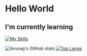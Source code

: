 # Hello World

## I'm currently learning

[![My Skills](https://skillicons.dev/icons?i=html,css,js,jquery,react,nodejs,php,tailwind,go)](https://skillicons.dev)


![Anurag's GitHub stats](https://github-readme-stats.vercel.app/api?username=naalt0&show_icons=true&theme=transparent) [![Top Langs](https://github-readme-stats.vercel.app/api/top-langs/?username=naalt0)](https://github.com/anuraghazra/github-readme-stats&theme=transparent&langs_count=3)
